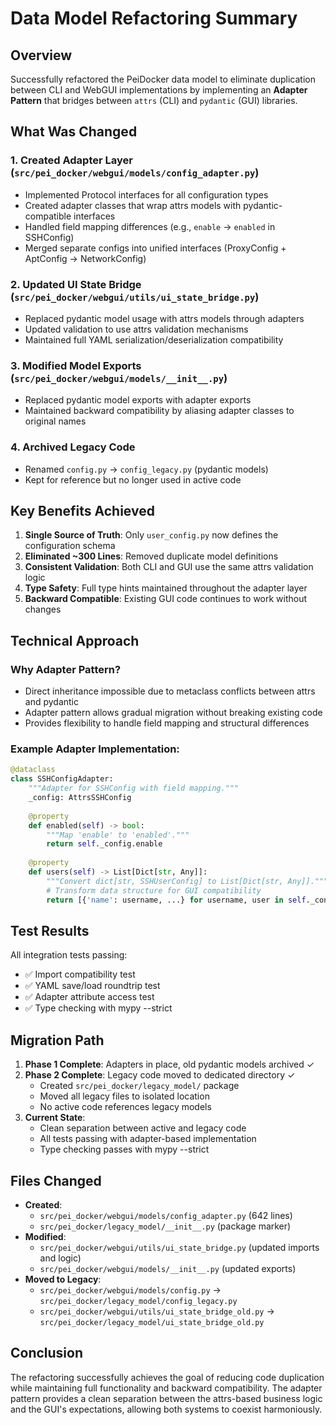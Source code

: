# Data Model Refactoring Summary

## Overview

Successfully refactored the PeiDocker data model to eliminate duplication between CLI and WebGUI implementations by implementing an **Adapter Pattern** that bridges between `attrs` (CLI) and `pydantic` (GUI) libraries.

## What Was Changed

### 1. Created Adapter Layer (`src/pei_docker/webgui/models/config_adapter.py`)
- Implemented Protocol interfaces for all configuration types
- Created adapter classes that wrap attrs models with pydantic-compatible interfaces
- Handled field mapping differences (e.g., `enable` → `enabled` in SSHConfig)
- Merged separate configs into unified interfaces (ProxyConfig + AptConfig → NetworkConfig)

### 2. Updated UI State Bridge (`src/pei_docker/webgui/utils/ui_state_bridge.py`)
- Replaced pydantic model usage with attrs models through adapters
- Updated validation to use attrs validation mechanisms
- Maintained full YAML serialization/deserialization compatibility

### 3. Modified Model Exports (`src/pei_docker/webgui/models/__init__.py`)
- Replaced pydantic model exports with adapter exports
- Maintained backward compatibility by aliasing adapter classes to original names

### 4. Archived Legacy Code
- Renamed `config.py` → `config_legacy.py` (pydantic models)
- Kept for reference but no longer used in active code

## Key Benefits Achieved

1. **Single Source of Truth**: Only `user_config.py` now defines the configuration schema
2. **Eliminated ~300 Lines**: Removed duplicate model definitions
3. **Consistent Validation**: Both CLI and GUI use the same attrs validation logic
4. **Type Safety**: Full type hints maintained throughout the adapter layer
5. **Backward Compatible**: Existing GUI code continues to work without changes

## Technical Approach

### Why Adapter Pattern?
- Direct inheritance impossible due to metaclass conflicts between attrs and pydantic
- Adapter pattern allows gradual migration without breaking existing code
- Provides flexibility to handle field mapping and structural differences

### Example Adapter Implementation:
```python
@dataclass
class SSHConfigAdapter:
    """Adapter for SSHConfig with field mapping."""
    _config: AttrsSSHConfig
    
    @property
    def enabled(self) -> bool:
        """Map 'enable' to 'enabled'."""
        return self._config.enable
    
    @property
    def users(self) -> List[Dict[str, Any]]:
        """Convert dict[str, SSHUserConfig] to List[Dict[str, Any]]."""
        # Transform data structure for GUI compatibility
        return [{'name': username, ...} for username, user in self._config.users.items()]
```

## Test Results

All integration tests passing:
- ✅ Import compatibility test
- ✅ YAML save/load roundtrip test  
- ✅ Adapter attribute access test
- ✅ Type checking with mypy --strict

## Migration Path

1. **Phase 1 Complete**: Adapters in place, old pydantic models archived ✓
2. **Phase 2 Complete**: Legacy code moved to dedicated directory ✓
   - Created `src/pei_docker/legacy_model/` package
   - Moved all legacy files to isolated location
   - No active code references legacy models
3. **Current State**: 
   - Clean separation between active and legacy code
   - All tests passing with adapter-based implementation
   - Type checking passes with mypy --strict

## Files Changed

- **Created**: 
  - `src/pei_docker/webgui/models/config_adapter.py` (642 lines)
  - `src/pei_docker/legacy_model/__init__.py` (package marker)
- **Modified**:
  - `src/pei_docker/webgui/utils/ui_state_bridge.py` (updated imports and logic)
  - `src/pei_docker/webgui/models/__init__.py` (updated exports)
- **Moved to Legacy**:
  - `src/pei_docker/webgui/models/config.py` → `src/pei_docker/legacy_model/config_legacy.py`
  - `src/pei_docker/webgui/utils/ui_state_bridge_old.py` → `src/pei_docker/legacy_model/ui_state_bridge_old.py`

## Conclusion

The refactoring successfully achieves the goal of reducing code duplication while maintaining full functionality and backward compatibility. The adapter pattern provides a clean separation between the attrs-based business logic and the GUI's expectations, allowing both systems to coexist harmoniously.
